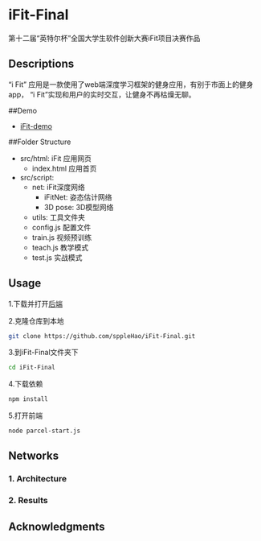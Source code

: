 # iFit-Final
第十二届“英特尔杯”全国大学生软件创新大赛iFit项目决赛作品

## Descriptions
“i Fit” 应用是一款使用了web端深度学习框架的健身应用，有别于市面上的健身app，
“i Fit”实现和用户的实时交互，让健身不再枯燥无聊。

##Demo

* [iFit-demo](https://139.196.138.230:1234)

##Folder Structure
* src/html: iFit 应用网页
    * index.html 应用首页
* src/script:
    * net: iFit深度网络
        * iFitNet: 姿态估计网络
        * 3D pose: 3D模型网络
    * utils: 工具文件夹
    * config.js 配置文件
    * train.js 视频预训练
    * teach.js 教学模式
    * test.js 实战模式
## Usage
1.下载并打开[后端](https://github.com/sppleHao/weight)

2.克隆仓库到本地
```sh
git clone https://github.com/sppleHao/iFit-Final.git
```

3.到iFit-Final文件夹下
```sh
cd iFit-Final
```

4.下载依赖

```sh
npm install
```

5.打开前端

```sh
node parcel-start.js
```
## Networks
### 1. Architecture
### 2. Results

## Acknowledgments
